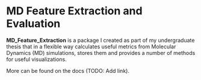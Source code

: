 # MD Feature Extraction and Evaluation

**MD_Feature_Extraction** is a package I created as part of my undergraduate thesis that in a flexible way calculates useful
metrics from Molecular Dynamics (MD) simulations, stores them and provides a number of methods for useful visualizations.

More can be found on the docs (TODO: Add link).
